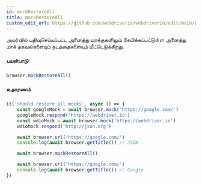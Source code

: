 ```yaml
---
id: mockRestoreAll
title: mockRestoreAll
custom_edit_url: https://github.com/webdriverio/webdriverio/edit/main/packages/webdriverio/src/commands/browser/mockRestoreAll.ts
---
```


அமர்வில் பதிவுசெய்யப்பட்ட அனைத்து மாக்குகளிலும் சேமிக்கப்பட்டுள்ள அனைத்து மாக் தகவல்களையும் நடத்தைகளையும் மீட்டெடுக்கிறது.

##### பயன்பாடு

```js
browser.mockRestoreAll()
```

##### உதாரணம்

```js title="mockRestoreAll.js"
it('should restore all mocks', async () => {
    const googleMock = await browser.mock('https://google.com/')
    googleMock.respond('https://webdriver.io')
    const wdioMock = await browser.mock('https://webdriver.io')
    wdioMock.respond('http://json.org')

    await browser.url('https://google.com/')
    console.log(await browser.getTitle()) // JSON

    await browser.mockRestoreAll()

    await browser.url('https://google.com/')
    console.log(await browser.getTitle()) // Google
})
```